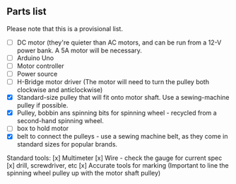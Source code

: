 ## Parts list
Please note that this is a provisional list. 

- [ ] DC motor (they're quieter than AC motors, and can be run from a 12-V power bank. A 5A motor will be necessary.
- [ ] Arduino Uno
- [ ] Motor controller
- [ ] Power source
- [ ] H-Bridge motor driver (The motor will need to turn the pulley both clockwise and anticlockwise)
- [x] Standard-size pulley that will fit onto motor shaft. Use a sewing-machine pulley if possible.
- [x] Pulley, bobbin ans spinning bits for spinning wheel - recycled from a second-hand spinning wheel.
- [ ] box to hold motor
- [x] belt to connect the pulleys - use a sewing machine belt, as they come in standard sizes for popular brands.

Standard tools:
[x] Multimeter
[x] Wire - check the gauge for current spec
[x] drill, screwdriver, etc
[x] Accurate tools for marking (Important to line the spinning wheel pulley up with the motor shaft pulley)
